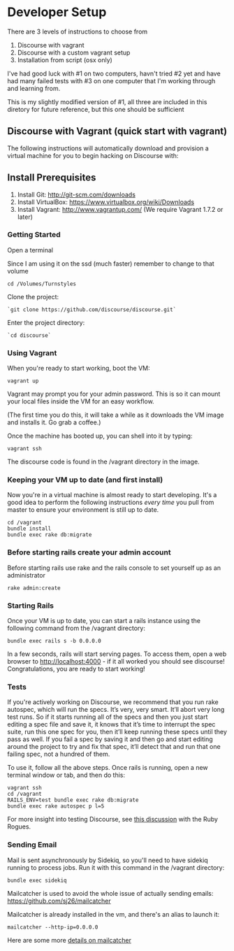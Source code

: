 # Developer Setup

There are 3 levels of instructions to choose from
1. Discourse with vagrant
2. Discourse with a custom vagrant setup
3. Installation from script (osx only)

I've had good luck with #1 on two computers, havn't tried #2 yet and have had many failed tests with #3 on one computer that I'm working through and learning from.

This is my slightly modified version of #1, all three are included in this diretory for future reference, but this one should be sufficient

## Discourse with Vagrant (quick start with vagrant)

The following instructions will automatically download and provision a virtual machine for you to begin hacking
on Discourse with:

## Install Prerequisites

1. Install Git: http://git-scm.com/downloads 
2. Install VirtualBox: https://www.virtualbox.org/wiki/Downloads
3. Install Vagrant: http://www.vagrantup.com/ (We require Vagrant 1.7.2 or later)

### Getting Started

Open a terminal

Since I am using it on the ssd (much faster) remember to change to that volume 

    cd /Volumes/Turnstyles

Clone the project: 

    `git clone https://github.com/discourse/discourse.git`

Enter the project directory: 

    `cd discourse`

### Using Vagrant

When you're ready to start working, boot the VM:
```
vagrant up
```

Vagrant may prompt you for your admin password. This is so it can mount your local files inside the VM for an easy workflow.

(The first time you do this, it will take a while as it downloads the VM image and installs it. Go grab a coffee.)

Once the machine has booted up, you can shell into it by typing:

```
vagrant ssh
```

The discourse code is found in the /vagrant directory in the image.

### Keeping your VM up to date (and first install)

Now you're in a virtual machine is almost ready to start developing. It's a good idea to perform the following instructions
*every time* you pull from master to ensure your environment is still up to date.

```
cd /vagrant
bundle install
bundle exec rake db:migrate
```

### Before starting rails create your admin account

Before starting rails use rake and the rails console to set yourself up as an administrator

    rake admin:create

### Starting Rails

Once your VM is up to date, you can start a rails instance using the following command from the /vagrant directory:

```
bundle exec rails s -b 0.0.0.0
```

In a few seconds, rails will start serving pages. To access them, open a web browser to [http://localhost:4000](http://localhost:4000) - if it all worked you should see discourse! Congratulations, you are ready to start working!

### Tests

If you're actively working on Discourse, we recommend that you run rake autospec, which will run the specs.  It’s very, very smart. It’ll abort very long test runs. So if it starts running all of the specs and then you just start editing a spec file and save it, it knows that it’s time to interrupt the spec suite, run this one spec for you, then it’ll keep running these specs until they pass as well. If you fail a spec by saving it and then go and start editing around the project to try and fix that spec, it’ll detect that and run that one failing spec, not a hundred of them.

To use it, follow all the above steps. Once rails is running, open a new terminal window or tab, and then do this:

```
vagrant ssh
cd /vagrant
RAILS_ENV=test bundle exec rake db:migrate
bundle exec rake autospec p l=5
```

For more insight into testing Discourse, see [this discussion](http://rubyrogues.com/117-rr-discourse-part-2-with-sam-saffron-and-robin-ward/) with the Ruby Rogues.

### Sending Email

Mail is sent asynchronously by Sidekiq, so you'll need to have sidekiq running to process jobs. Run it with this command in the /vagrant directory:

```
bundle exec sidekiq
```

Mailcatcher is used to avoid the whole issue of actually sending emails: https://github.com/sj26/mailcatcher

Mailcatcher is already installed in the vm, and there's an alias to launch it:

```
mailcatcher --http-ip=0.0.0.0
```
   
Here are some more [details on mailcatcher](mail_catcher.md)
